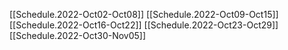 [[Schedule.2022-Oct02-Oct08]]
[[Schedule.2022-Oct09-Oct15]]
[[Schedule.2022-Oct16-Oct22]]
[[Schedule.2022-Oct23-Oct29]]
[[Schedule.2022-Oct30-Nov05]]